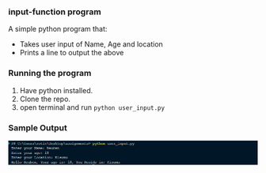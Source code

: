 ### input-function program
A simple python program that:
  - Takes user input of Name, Age and location
   - Prints a line to output the above

### Running the program
1. Have python installed.
2. Clone the repo.
3. open terminal and run `python user_input.py`

### Sample Output
![Program Output](./images/output.png)